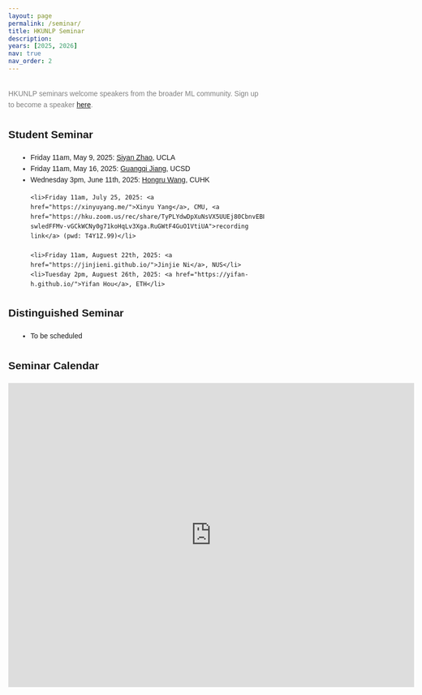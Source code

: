 ```yaml
---
layout: page
permalink: /seminar/
title: HKUNLP Seminar
description:
years: [2025, 2026]
nav: true
nav_order: 2
---
```


<html lang="en">
<head>
  <meta charset="UTF-8">
  <meta name="viewport" content="width=device-width, initial-scale=1.0">
  <style>
    body {
      font-family: Arial, sans-serif;
      line-height: 1.6;
      margin: 40px;
    }
    h1 {
      font-size: 2.5em;
    }
    h2 {
      font-size: 1.5em;
      margin-top: 30px;
    }
    ul {
      list-style-type: disc;
      margin-left: 20px;
    }
    p {
      margin-top: 30px;
      font-size: 1em;
      color: #808080;
    }
  </style>
</head>
<body>

  <p>HKUNLP seminars welcome speakers from the broader ML community. Sign up to become a speaker <a href="https://docs.google.com/forms/d/e/1FAIpQLSdz2q1zSnpuLR6jAalS2_ChXtSdcvSgbsY3UR25YquF0P9Phw/viewform?usp=dialog">here</a>.</p>

  <h2>Student Seminar</h2>
  <ul>
    <li>Friday 11am, May 9, 2025: <a href="https://siyan-zhao.github.io/">Siyan Zhao</a>, UCLA</li>
    <li>Friday 11am, May 16, 2025: <a href="https://luccachiang.github.io/">Guangqi Jiang</a>, UCSD</li>
    <li>Wednesday 3pm, June 11th, 2025: <a href="https://rulegreen.github.io/">Hongru Wang</a>, CUHK</li>
    
    <li>Friday 11am, July 25, 2025: <a href="https://xinyuyang.me/">Xinyu Yang</a>, CMU, <a href="https://hku.zoom.us/rec/share/TyPLYdwDpXuNsVX5UUEj80CbnvEBHKl-swledFFMv-vGCkWCNy0g71koHqLv3Xga.RuGWtF4GuO1VtiUA">recording link</a> (pwd: T4Y1Z.99)</li>

    <li>Friday 11am, Auguest 22th, 2025: <a href="https://jinjieni.github.io/">Jinjie Ni</a>, NUS</li>
    <li>Tuesday 2pm, Auguest 26th, 2025: <a href="https://yifan-h.github.io/">Yifan Hou</a>, ETH</li>

  </ul>

  <h2>Distinguished Seminar</h2>
  <ul>
    <li>To be scheduled</li>
  </ul>

  <h2>Seminar Calendar</h2>
  <iframe
    src="https://calendar.google.com/calendar/embed?src=b3a20326dada1de676768831b85826d6958525ba7426738370ffcf6501678aa4%40group.calendar.google.com&ctz=Asia%2FHong_Kong"
    style="border: 0"
    width="800"
    height="600"
    frameborder="0"
    scrolling="no">
  </iframe>
</body>
</html>